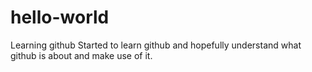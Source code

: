 # hello-world
Learning github
Started to learn github and hopefully understand what github is about 
and make use of it.
